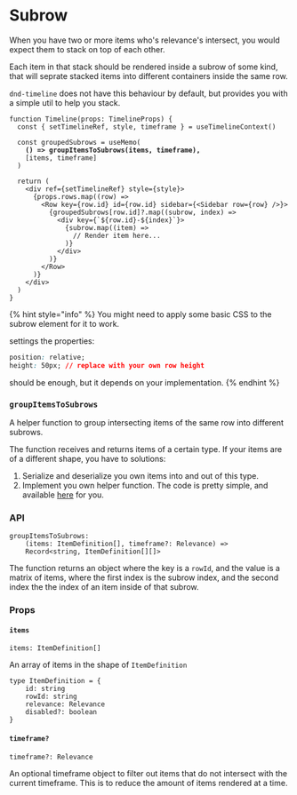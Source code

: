 # Subrow

When you have two or more items who's relevance's intersect, you would expect them to stack on top of each other.

Each item in that stack should be rendered inside a subrow of some kind, that will seprate stacked items into different containers inside the same row.

`dnd-timeline` does not have this behaviour by default, but provides you with a simple util to help you stack.

<pre class="language-tsx" data-title="Timeline.tsx"><code class="lang-tsx">function Timeline(props: TimelineProps) {  
  const { setTimelineRef, style, timeframe } = useTimelineContext()

  const groupedSubrows = useMemo(
<strong>    () => groupItemsToSubrows(items, timeframe),
</strong>    [items, timeframe]
  )

  return (
    &#x3C;div ref={setTimelineRef} style={style}>
      {props.rows.map((row) => 
        &#x3C;Row key={row.id} id={row.id} sidebar={&#x3C;Sidebar row={row} />}>
          {groupedSubrows[row.id]?.map((subrow, index) => 
            &#x3C;div key={`${row.id}-${index}`}>
              {subrow.map((item) => 
                // Render item here...
              )}
            &#x3C;/div>
          )}
        &#x3C;/Row>
      )}
    &#x3C;/div>
  )
}
</code></pre>

{% hint style="info" %}
You might need to apply some basic CSS to the subrow element for it to work.

settings the properties:

```css
position: relative;
height: 50px; // replace with your own row height
```

should be enough, but it depends on your implementation.
{% endhint %}

### `groupItemsToSubrows`

A helper function to group intersecting items of the same row into different subrows.

The function receives and returns items of a certain type. If your items are of a different shape, you have to solutions:

1. Serialize and deserialize you own items into and out of this type.&#x20;
2. Implement you own helper function. The code is pretty simple, and available [here](../../../src/utils/groupItems.ts) for you.

### API

```tsx
groupItemsToSubrows: 
    (items: ItemDefinition[], timeframe?: Relevance) =>
    Record<string, ItemDefinition[][]>
```

The function returns an object where the key is a `rowId`, and the value is a matrix of items, where the first index is the subrow index,  and the second index the the index of an item inside of that subrow.&#x20;

### Props

#### `items`

```tsx
items: ItemDefinition[]
```

An array of items in the shape of `ItemDefinition`

```tsx
type ItemDefinition = {
    id: string
    rowId: string
    relevance: Relevance
    disabled?: boolean
}
```

#### `timeframe?`

```tsx
timeframe?: Relevance
```

An optional timeframe object to filter out items that do not intersect with the current timeframe. This is to reduce the amount of items rendered at a time.

